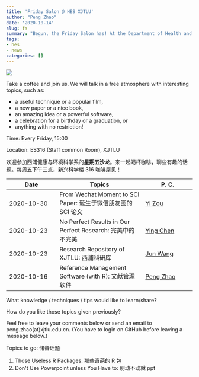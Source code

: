```yaml
---
title: 'Friday Salon @ HES XJTLU'
author: "Peng Zhao"
date: '2020-10-14'
slug: fs
summary: "Begun, the Friday Salon has! At the Department of Health and Environmental Sciences, Xi'an Jiaotong-Liverpool University."
tags:
- hes
- news
categories: []
---
```


[![](https://pzhao.org/img/qr-fs.png)](https://pzhao.org/en/post/fs/)

Take a coffee and join us. We will talk in a free atmosphere with interesting topics, such as: 

- a useful technique or a popular film, 
- a new paper or a nice book, 
- an amazing idea or a powerful software,
- a celebration for a birthday or a graduation, or
- anything with no restriction!

Time: Every Friday, 15:00

Location: ES316 (Staff common Room), XJTLU

欢迎参加西浦健康与环境科学系的**星期五沙龙**。来一起喝杯咖啡，聊些有趣的话题。每周五下午三点，新兴科学楼 316 咖啡屋见！

| <div style="width:120px">Date</div> | Topics | <div style="width:120px">P. C.</div> |
| ---------  | ------ | ----------------- |
| 2020-10-30 | From Wechat Moment to SCI Paper: 诞生于微信朋友圈的 SCI 论文 | [Yi Zou][zou_yi] |
| 2020-10-23 | No Perfect Results in Our Perfect Research: 完美中的不完美 | [Ying Chen][chen_ying] |
| 2020-10-23 | Research Repository of XJTLU: 西浦科研库 | [Jun Wang][library] |
| 2020-10-16 | Reference Management Software (with R): 文献管理软件 | [Peng Zhao][zhao_peng] |

[library]: https://lib.xjtlu.edu.cn/About/Divisions_%26_Staff_Directory
[zhao_peng]: https://pzhao.org
[chen_ying]: https://www.xjtlu.edu.cn/zh/departments/academic-departments/health-and-environmental-sciences/staff/ying-chen01
[zou_yi]: https://www.xjtlu.edu.cn/zh/departments/academic-departments/health-and-environmental-sciences/staff/yi-zou

What knowledge / techniques / tips would like to learn/share?

How do you like those topics given previously?

Feel free to leave your comments below or send an email to peng.zhao(at)xjtlu.edu.cn. (You have to login on GitHub before leaving a message below.)

Topics to go: 储备话题

1. Those Useless R Packages: 那些奇葩的 R 包
2. Don't Use Powerpoint unless You Have to: 别动不动就 ppt